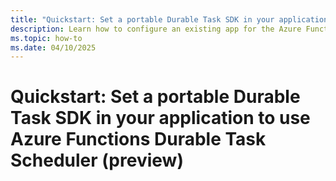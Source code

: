 ```yaml
---
title: "Quickstart: Set a portable Durable Task SDK in your application to use Azure Functions Durable Task Scheduler (preview)"
description: Learn how to configure an existing app for the Azure Functions Durable Task Scheduler using the portable Durable Task SDKs.
ms.topic: how-to
ms.date: 04/10/2025
---
```


# Quickstart: Set a portable Durable Task SDK in your application to use Azure Functions Durable Task Scheduler (preview)